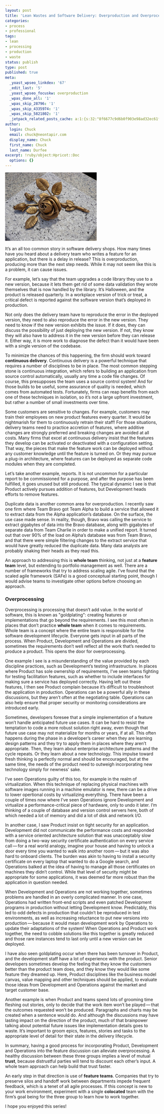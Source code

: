 ```yaml
---
layout: post
title: 'Lean Wastes and Software Delivery: Overproduction and Overprocessing'
categories:
- process
- professional
tags:
- lean
- processing
- production
- waste
status: publish
type: post
published: true
meta:
  _yoast_wpseo_linkdex: '67'
  _edit_last: '5'
  _yoast_wpseo_focuskw: overproduction
  _wpas_done_all: '1'
  _wpas_skip_28796: '1'
  _wpas_skip_4335974: '1'
  _wpas_skip_5821802: '1'
  _jetpack_related_posts_cache: a:1:{s:32:"8f6677c9d6b0f903e98ad32ec61f8deb";a:2:{s:7:"expires";i:1438194143;s:7:"payload";a:3:{i:0;a:1:{s:2:"id";i:1309;}i:1;a:1:{s:2:"id";i:1291;}i:2;a:1:{s:2:"id";i:1312;}}}}
author:
  login: Chuck
  email: chuck@neontapir.com
  display_name: Chuck
  first_name: Chuck
  last_name: Durfee
excerpt: !ruby/object:Hpricot::Doc
  options: {}
---
```

[![bronze-rose](/assets/bronze-rose-300x223.jpg)](/assets/bronze-rose.jpg)

It’s an all too common story in software delivery shops. How many times have you heard about a delivery team who writes a feature for an application, but there is a delay in release? This is overproduction, producing more than the next step needs. While it may not seem like this is a problem, it can cause issues.

For example, let’s say that the team upgrades a code library they use to a new version, because it lets them get rid of some data validation they wrote themselves that is now handled by the library. It’s Halloween, and the product is released quarterly. In a workplace version of trick or treat, a critical defect is reported against the software version that’s deployed in production.

Not only does the delivery team have to reproduce the error in the deployed version, they need to also reproduce the error in the new version. They need to know if the new version exhibits the issue. If it does, they can discuss the possibility of just deploying the new version. If not, they know they will also have to address it in the new version before they can release it. Either way, it is more work to diagnose the defect than it would have been with a single version of the codebase.

To minimize the chances of this happening, the firm should work toward **continuous delivery**. Continuous delivery is a powerful technique that requires a number of disciplines to be in place. The most common stepping stone is continuous integration, which refers to building an application from source control automatically, usually any time a code file changes. Of course, this presupposes the team uses a source control system! And for those builds to be useful, some assurance of quality is needed, which comes from automated tests. Fortunately, firms can reap benefits from each one of these techniques in isolation, so it’s not a large upfront investment, but rather a number of small investments over time.

Some customers are sensitive to changes. For example, customers may train their employees on new product features every quarter. It would be nightmarish for them to continuously retrain their staff! For those situations, delivery teams need to practice accretion of features, where additive changes are strongly preferred and breaking changes are avoided at all costs. Many firms that excel at continuous delivery insist that the features they develop can be activated or deactivated with a configuration setting. That way, the pieces that make the feature work can be deployed without any customer knowledge until the feature is turned on. Or they may pursue a plug-in architecture, where features can be deployed as separate code modules when they are completed.

Let’s take another example, reports. It is not uncommon for a particular report to be commissioned for a purpose, and after the purpose has been fulfilled, it goes unused but still produced. The typical dynamic I see is that Product actively pursues addition of features, but Development heads efforts to remove features.

Duplicate data is another common area for overproduction. I recently saw one firm where Team Bravo got Team Alpha to build a service that allowed it to extract data from the Alpha application’s database. On the surface, the use case made sense. In reality, though, Bravo was calling the service to extract gigabytes of data into the Bravo database, along with gigabytes of separate data from Team Charlie in order to make a unified report. It turned out that over 90% of the load on Alpha’s database was from Team Bravo, and that there were simple filtering changes to the extract service that would have greatly reduced the duplicate data. Many data analysts are probably shaking their heads as they read this.

An approach to addressing this is **whole team** thinking, not just at a **feature team** level, but extending to portfolio management as well. There are a number of frameworks that try to address scaling agile. I’ve found that the scaled agile framework (SAFe) is a good conceptual starting point, though I would advise teams to investigate other options before choosing an approach.

### Overprocessing

Overprocessing is processing that doesn’t add value. In the world of software, this is known as "goldplating": creating features or implementations that go beyond the requirements. I see this most often in places that don’t practice **whole team** when it comes to requirements. Whole team is a concept where the entire team is responsible for the software development lifecycle. Everyone gets input in all parts of the process. When Product, Development and Operations are divided, sometimes the requirements don’t well reflect all the work that’s needed to produce a product. This opens the door for overprocessing.

One example I see is a misunderstanding of the value provided by each discipline practices, such as Development’s testing infrastructure. In places where Product has sole ownership of requirements, I’ve seen teams fighting for testing facilitation features, such as whether to include interfaces for making sure a service has deployed correctly. Having left out these features, I then see Product complain because it’s difficult to troubleshoot the application in production. Operations can be a powerful ally in these discussions, but they aren’t often at the negotiating table. Operations can also help ensure that proper security or monitoring considerations are introduced early.

Sometimes, developers foresee that a simple implementation of a feature won’t handle anticipated future use cases. It can be hard to resist the temptation to code a more robust solution right away, even though that future use case may not materialize for months or years, if at all. This often happens during the phase in a developer’s career when they are learning design patterns and they try to apply them in places where they aren’t appropriate. Then, they learn about enterprise architecture patterns and the cycle repeats. Or they learn about a new technology. This impulse toward fresh thinking is perfectly normal and should be encouraged, but at the same time, the needs of the product need to outweigh incorporating new technology simply for newness' sake.

I’ve seen Operations guilty of this too, for example in the realm of virtualization. When this technique of replacing physical machines with software images running in a machine emulator is new, there can be a drive to lower opertional costs by virtualizing everything. There have been a couple of times now where I’ve seen Operations ignore Development and virtualize a performance-critical piece of hardware, only to undo it later. I’m thinking of a couple of database and version control servers here, both of which needed a lot of memory and did a lot of disk and network I/O.

In another case, I saw Product insist on tight security for an application. Development did not communicate the performance costs and responded with a service oriented architecture solution that was unacceptably slow from doing a two-way security certificate authentication on every service call — for a real world analogy, imagine your house and having to unlock a door every time you wanted to walk into another room — but it was also hard to onboard clients. The burden was akin to having to install a security certificate on every laptop that wanted to do a Google search, and Operations balked at the idea of having to manage all those certificates on machines they didn’t control. While that level of security might be appropriate for some applications, it was deemed far more robust than the application in question needed.

When Development and Operations are not working together, sometimes problems are handled in an overly complicated manner. In one case, Operations had written front-end scripts and even patched Development programs in production without letting Development know. Predictably, this led to odd defects in production that couldn’t be reproduced in test environments, as well as increasing reluctance to put new versions into production — because it would mean development work by Operations to update their adaptations of the system! When Operations and Product work together, the need to cobble solutions like this together is greatly reduced and those rare instances tend to last only until a new version can be deployed.

I have also seen goldplating occur when there has been turnover in Product, and the development staff have a lot of experience with the product. Senior developers sometimes develop the feeling that they know the customers better than the product team does, and they know they would like some feature they dreamed up. Here, Product disciplines like the business model canvas, value mapping and other techniques should be applied, to evaluate those ideas from Development and Operations against the market and target customer base.

Another example is when Product and teams spend lots of grooming time fleshing out stories, only to decide that the work item won’t be played — that the outcomes requested won’t be produced. Paragraphs and charts may be created when a sentence would do. And although the discussions may have lasting impact on the direction of the product, much of that brainpower talking about potential future issues like implementation details goes to waste. It’s important to groom epics, features, stories and tasks to the appropriate level of detail for their state in the delivery lifecycle.

In summary, having a good process for incorporating Product, Development and Operations into the feature discussion can alleviate overprocessing. A healthy discussion between these three groups implies a level of mutual **trust**, because distrustful parties will tend to discount each other’s input. A whole team approach can help build that trust faster.

An early step in that direction is use of **feature teams**. Companies that try to preserve silos and handoff work between departments impede frequent feedback, which is a tenet of all agile processes. If this concept is new to your work environment, experiment with a single **colocated** team with the firm’s goal being for the three group to learn how to work together.

I hope you enjoyed this series!
